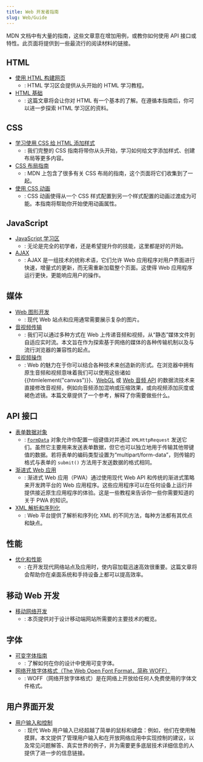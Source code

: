 ```yaml
---
title: Web 开发者指南
slug: Web/Guide
---
```


MDN 文档中有大量的指南，这些文章意在增加用例，或教你如何使用 API 接口或特性。此页面将提供到一些最流行的阅读材料的链接。

## HTML

- [使用 HTML 构建网页](/zh-CN/docs/Learn/HTML)
  - : HTML 学习区会提供从头开始的 HTML 学习教程。
- [HTML 基础](/zh-CN/docs/Learn/Getting_started_with_the_web/HTML_basics)
  - : 这篇文章将会让你对 HTML 有一个基本的了解。在遵循本指南后，你可以进一步探索 HTML 学习区的资料。

## CSS

- [学习使用 CSS 给 HTML 添加样式](/zh-CN/docs/Learn/CSS)
  - : 我们完整的 CSS 指南将带你从头开始，学习如何给文字添加样式、创建布局等更多内容。
- [CSS 布局指南](/zh-CN/docs/Web/Guide/CSS/CSS_Layout)
  - : MDN 上包含了很多有关 CSS 布局的指南，这个页面将它们收集到了一起。
- [使用 CSS 动画](/zh-CN/docs/Web/CSS/CSS_Animations/Using_CSS_animations)
  - : CSS 动画使得从一个 CSS 样式配置到另一个样式配置的动画过渡成为可能。本指南将帮助你开始使用动画属性。

## JavaScript

- [JavaScript 学习区](/zh-CN/docs/Learn/JavaScript)
  - : 无论是完全的初学者，还是希望提升你的技能，这里都是好的开始。
- [AJAX](/zh-CN/docs/Web/Guide/AJAX)
  - : AJAX 是一组技术的统称术语，它们允许 Web 应用程序对用户界面进行快速，增量式的更新，而无需重新加载整个页面。这使得 Web 应用程序运行更快，更能响应用户的操作。

## 媒体

- [Web 图形开发](/zh-CN/docs/Web/Guide/Graphics)
  - : 现代 Web 站点和应用通常需要展示复杂的图片。
- [音视频传输](/zh-CN/docs/Web/Guide/Audio_and_video_delivery)
  - : 我们可以通过多种方式在 Web 上传递音频和视频，从“静态”媒体文件到自适应实时流。本文旨在作为探索基于网络的媒体的各种传输机制以及与流行浏览器的兼容性的起点。
- [音视频操作](/zh-CN/docs/Web/Guide/Audio_and_video_manipulation)
  - : Web 的魅力在于你可以结合各种技术来创造新的形式。在浏览器中拥有原生音频和视频意味着我们可以使用这些诸如 {{htmlelement("canvas")}}、[WebGL](/zh-CN/docs/Web/API/WebGL_API) 或 [Web 音频 API](/zh-CN/docs/Web/API/Web_Audio_API) 的数据流技术来直接修改音视频，例如向音频添加混响或压缩效果，或向视频添加灰度或褐色滤镜。本篇文章提供了一个参考，解释了你需要做些什么。

## API 接口

- [表单数据对象](/zh-CN/docs/Web/Guide/Using_FormData_Objects)
  - : [`FormData`](/zh-CN/DOM/XMLHttpRequest/FormData) 对象允许你配置一组键值对并通过 `XMLHttpRequest` 发送它们。虽然它主要用来发送表单数据，但它也可以独立地用于传输其他带键值的数据。若将表单的编码类型设置为“multipart/form-data”，则传输的格式与表单的 `submit()` 方法用于发送数据的格式相同。
- [渐进式 Web 应用](/zh-CN/docs/Web/Progressive_web_apps)
  - : 渐进式 Web 应用（PWA）通过使用现代 Web API 和传统的渐进式策略来开发跨平台的 Web 应用程序。这些应用程序可以在任何设备上运行并提供接近原生应用程序的体验。这是一些教程来告诉你一些你需要知道的关于 PWA 的知识。
- [XML 解析和序列化](/zh-CN/docs/Web/Guide/Parsing_and_serializing_XML)
  - : Web 平台提供了解析和序列化 XML 的不同方法，每种方法都有其优点和缺点。

## 性能

- [优化和性能](/zh-CN/docs/Web/Guide/Performance)
  - : 在开发现代网络站点及应用时，使内容加载迅速高效很重要。这篇文章将会帮助你在桌面系统和手持设备上都可以提高效率。

## 移动 Web 开发

- [移动网络开发](/zh-CN/docs/Web/Guide/Mobile)
  - : 本页提供对于设计移动端网站所需要的主要技术的概览。

## 字体

- [可变字体指南](/zh-CN/docs/Web/CSS/CSS_Fonts/Variable_Fonts_Guide)
  - : 了解如何在你的设计中使用可变字体。
- [网络开放字体格式（The Web Open Font Format，简称 WOFF）](/zh-CN/docs/Web/Guide/WOFF)
  - : WOFF（网络开放字体格式）是在网络上开放给任何人免费使用的字体文件格式。

## 用户界面开发

- [用户输入和控制](/zh-CN/docs/Web/Guide/User_input_methods)
  - : 现代 Web 用户输入已经超越了简单的鼠标和键盘：例如，他们在使用触摸屏。本文提供了管理用户输入和在开放网络应用中实现控制的建议，以及常见问题解答、真实世界的例子，并为需要更多底层技术详细信息的人提供了进一步的信息链接。

